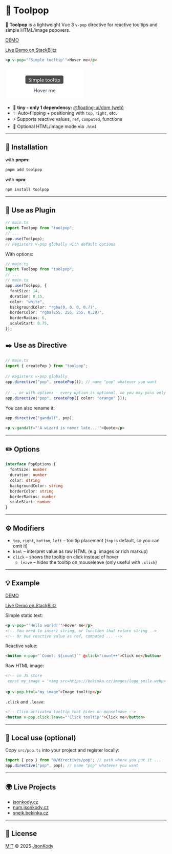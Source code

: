 # 💬 Toolpop

💬 **Toolpop** is a lightweight Vue 3 `v-pop` directive for reactive tooltips and simple HTML/image popovers.

[DEMO](https://toolpop.jsonkody.cz)

[Live Demo on StackBlitz](https://stackblitz.com/github/JsonKody/toolpop_demo?file=src%2FApp.vue)

```html
<p v-pop="'Simple tooltip'">Hover me</p>
```

![screenshot](./screenshot.png)

- 🎁 **tiny - only 1 dependency:** [@floating-ui/dom
  ](https://www.npmjs.com/package/@floating-ui/dom) [(web)](https://floating-ui.com)
- ✨ Auto-flipping + positioning with `top`, `right`, etc.
- ⚡ Supports reactive values, `ref`, `computed`, functions
- 🧩 Optional HTML/image mode via `.html`

---

## 🚀 Installation

with **pnpm**:

```sh
pnpm add toolpop
```

with **npm**:

```sh
npm install toolpop
```

---

## 🧩 Use as Plugin

```ts
// main.ts
import Toolpop from "toolpop";
// ...
app.use(Toolpop);
// Registers v-pop globally with default options
```

With options:

```ts
// main.ts
import Toolpop from "toolpop";
// ...
// main.ts
app.use(Toolpop, {
  fontSize: 14,
  duration: 0.15,
  color: "white",
  backgroundColor: "rgba(0, 0, 0, 0.7)",
  borderColor: "rgba(255, 255, 255, 0.28)",
  borderRadius: 6,
  scaleStart: 0.75,
});
```

## ✒️ Use as Directive

```ts
// main.ts
import { createPop } from "toolpop";

// Registers v-pop globally
app.directive("pop", createPop()); // name "pop" whatever you want

// .. or with options - every option is optional, so you may pass only what you need
app.directive("pop", createPop({ color: "orange" }));
```

You can also rename it:

```ts
app.directive("gandalf", pop);
```

```html
<p v-gandalf="'A wizard is never late...'">Quote</p>
```

---

## ✏️ Options

```ts
interface PopOptions {
  fontSize: number
  duration: number
  color: string
  backgroundColor: string
  borderColor: string
  borderRadius: number
  scaleStart: number
}
```

---

## ⚙️ Modifiers

- `top`, `right`, `bottom`, `left` – tooltip placement (`top` is default, so you can omit it)
- `html` – interpret value as raw HTML (e.g. images or rich markup)
- `click` – shows the tooltip on click instead of hover
  - `leave` – hides the tooltip on mouseleave (only useful with `.click`)

---

## 💡 Example

[DEMO](https://toolpop.jsonkody.cz)

[Live Demo on StackBlitz](https://stackblitz.com/github/JsonKody/toolpop_demo?file=src%2FApp.vue)

Simple static text:

```html
<p v-pop="'Hello world!'">Hover me</p>
<!-- You need to insert string, or function that return string -->
<!-- Or Vue reactive value as ref, computed ... -->
```

Reactive value:

```html
<button v-pop="`Count: ${count}`" @click="count++">Click me</button>
```

Raw HTML image:

```html
<!-- in JS store
 const my_image = '<img src=https://bekinka.cz/images/logo_smile.webp>' -->

<p v-pop.html="my_image">Image tooltip</p>
```

`.click` and `.leave`:

```html
<!-- Click-activated tooltip that hides on mouseleave -->
<button v-pop.click.leave="'Click tooltip'">Click me</button>
```

---

## 📁 Local use (optional)

Copy `src/pop.ts` into your project and register locally:

```ts
import { pop } from "@/directives/pop"; // path where you put it ...
app.directive("pop", pop); // name "pop" whatever you want
```

---

## 🌍 Live Projects

- [jsonkody.cz](https://jsonkody.cz)
- [num.jsonkody.cz](https://num.jsonkody.cz)
- [snejk.bekinka.cz](https://snejk.bekinka.cz)

---

## 🪪 License

[MIT](https://github.com/jsonkody/toolpop/blob/main/LICENSE) © 2025 [JsonKody](https://github.com/jsonkody)
